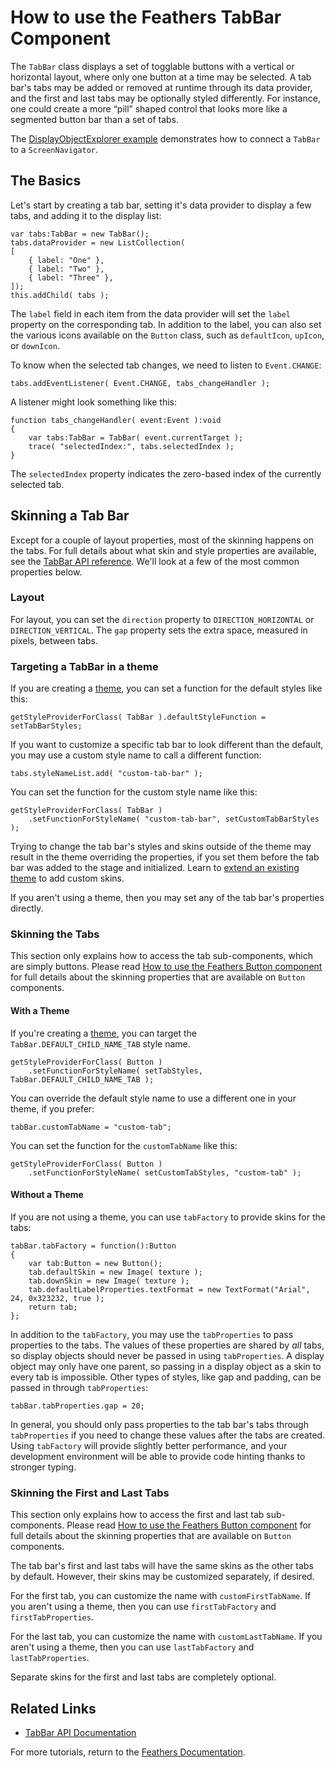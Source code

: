 # How to use the Feathers TabBar Component

The `TabBar` class displays a set of togglable buttons with a vertical or horizontal layout, where only one button at a time may be selected. A tab bar's tabs may be added or removed at runtime through its data provider, and the first and last tabs may be optionally styled differently. For instance, one could create a more “pill” shaped control that looks more like a segmented button bar than a set of tabs.

The [DisplayObjectExplorer example](http://feathersui.com/examples/display-object-explorer) demonstrates how to connect a `TabBar` to a `ScreenNavigator`.

## The Basics

Let's start by creating a tab bar, setting it's data provider to display a few tabs, and adding it to the display list:

``` code
var tabs:TabBar = new TabBar();
tabs.dataProvider = new ListCollection(
[
    { label: "One" },
    { label: "Two" },
    { label: "Three" },
]);
this.addChild( tabs );
```

The `label` field in each item from the data provider will set the `label` property on the corresponding tab. In addition to the label, you can also set the various icons available on the `Button` class, such as `defaultIcon`, `upIcon`, or `downIcon`.

To know when the selected tab changes, we need to listen to `Event.CHANGE`:

``` code
tabs.addEventListener( Event.CHANGE, tabs_changeHandler );
```

A listener might look something like this:

``` code
function tabs_changeHandler( event:Event ):void
{
    var tabs:TabBar = TabBar( event.currentTarget );
    trace( "selectedIndex:", tabs.selectedIndex );
}
```

The `selectedIndex` property indicates the zero-based index of the currently selected tab.

## Skinning a Tab Bar

Except for a couple of layout properties, most of the skinning happens on the tabs. For full details about what skin and style properties are available, see the [TabBar API reference](http://feathersui.com/documentation/feathers/controls/TabBar.html). We'll look at a few of the most common properties below.

### Layout

For layout, you can set the `direction` property to `DIRECTION_HORIZONTAL` or `DIRECTION_VERTICAL`. The `gap` property sets the extra space, measured in pixels, between tabs.

### Targeting a TabBar in a theme

If you are creating a [theme](themes.html), you can set a function for the default styles like this:

``` code
getStyleProviderForClass( TabBar ).defaultStyleFunction = setTabBarStyles;
```

If you want to customize a specific tab bar to look different than the default, you may use a custom style name to call a different function:

``` code
tabs.styleNameList.add( "custom-tab-bar" );
```

You can set the function for the custom style name like this:

``` code
getStyleProviderForClass( TabBar )
    .setFunctionForStyleName( "custom-tab-bar", setCustomTabBarStyles );
```

Trying to change the tab bar's styles and skins outside of the theme may result in the theme overriding the properties, if you set them before the tab bar was added to the stage and initialized. Learn to [extend an existing theme](extending-themes.html) to add custom skins.

If you aren't using a theme, then you may set any of the tab bar's properties directly.

### Skinning the Tabs

This section only explains how to access the tab sub-components, which are simply buttons. Please read [How to use the Feathers Button component](button.html) for full details about the skinning properties that are available on `Button` components.

#### With a Theme

If you're creating a [theme](themes.html), you can target the `TabBar.DEFAULT_CHILD_NAME_TAB` style name.

``` code
getStyleProviderForClass( Button )
    .setFunctionForStyleName( setTabStyles, TabBar.DEFAULT_CHILD_NAME_TAB );
```

You can override the default style name to use a different one in your theme, if you prefer:

``` code
tabBar.customTabName = "custom-tab";
```

You can set the function for the `customTabName` like this:

``` code
getStyleProviderForClass( Button )
    .setFunctionForStyleName( setCustomTabStyles, "custom-tab" );
```

#### Without a Theme

If you are not using a theme, you can use `tabFactory` to provide skins for the tabs:

``` code
tabBar.tabFactory = function():Button
{
    var tab:Button = new Button();
    tab.defaultSkin = new Image( texture );
    tab.downSkin = new Image( texture );
    tab.defaultLabelProperties.textFormat = new TextFormat("Arial", 24, 0x323232, true );
    return tab;
};
```

In addition to the `tabFactory`, you may use the `tabProperties` to pass properties to the tabs. The values of these properties are shared by *all* tabs, so display objects should never be passed in using `tabProperties`. A display object may only have one parent, so passing in a display object as a skin to every tab is impossible. Other types of styles, like gap and padding, can be passed in through `tabProperties`:

``` code
tabBar.tabProperties.gap = 20;
```

In general, you should only pass properties to the tab bar's tabs through `tabProperties` if you need to change these values after the tabs are created. Using `tabFactory` will provide slightly better performance, and your development environment will be able to provide code hinting thanks to stronger typing.

### Skinning the First and Last Tabs

This section only explains how to access the first and last tab sub-components. Please read [How to use the Feathers Button component](button.html) for full details about the skinning properties that are available on `Button` components.

The tab bar's first and last tabs will have the same skins as the other tabs by default. However, their skins may be customized separately, if desired.

For the first tab, you can customize the name with `customFirstTabName`. If you aren't using a theme, then you can use `firstTabFactory` and `firstTabProperties`.

For the last tab, you can customize the name with `customLastTabName`. If you aren't using a theme, then you can use `lastTabFactory` and `lastTabProperties`.

Separate skins for the first and last tabs are completely optional.

## Related Links

-   [TabBar API Documentation](http://feathersui.com/documentation/feathers/controls/TabBar.html)

For more tutorials, return to the [Feathers Documentation](start.html).


